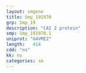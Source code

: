 ```yaml
---
layout: smgene
title: Smp_191970
grp: Smp_19
description: "CAI 2 protein"
smp: Smp_191970.1
uniprot: "G4VME2"
length:   414
cdd: "ns"
kk: ns
categories: sm
---
```

